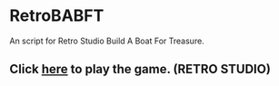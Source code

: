 # RetroBABFT
An script for Retro Studio Build A Boat For Treasure.

## Click [here](https://www.roblox.com/games/5846386835/RetroStudio?gameSetTypeId=100000003&homePageSessionInfo=20cea285-fd01-4085-8aee-8dba4819e363&isAd=false&numberOfLoadedTiles=12&page=homePage&placeId=5846386835&playContext=homePage&position=0&sortPos=2&universeId=2082205150) to play the game. (RETRO STUDIO)
